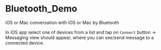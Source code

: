 # Bluetooth_Demo
iOS or Mac conversation with iOS or Mac by Bluetooth

In iOS app select one of devices from a list and tap on `Connect` button -> Messaging view should appear, where you can see/send message to a connected device.
